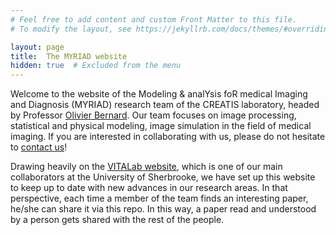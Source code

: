 ```yaml
---
# Feel free to add content and custom Front Matter to this file.
# To modify the layout, see https://jekyllrb.com/docs/themes/#overriding-theme-defaults

layout:	page
title:	The MYRIAD website
hidden:	true  # Excluded from the menu
---
```


<!-- -->

<style>
    li {
        margin-bottom: 0.7rem; /* This will make the lists easier to read. */
    }
</style>

Welcome to the website of the Modeling & analYsis foR medical Imaging and Diagnosis (MYRIAD) research team of the CREATIS laboratory, headed by Professor [Olivier Bernard](https://www.creatis.insa-lyon.fr/~bernard/). Our team focuses on image processing, statistical and physical modeling, image simulation in the field of medical imaging. If you are interested in collaborating with us, please do not hesitate to [contact us](mailto:olivier.bernard@creatis.insa-lyon.fr)!

Drawing heavily on the [VITALab website](https://vitalab.github.io/), which is one of our main collaborators at the University of Sherbrooke, we have set up this website to keep up to date with new advances in our research areas. In that perspective, each time a member of the team finds an interesting paper, he/she can share it via this repo. In this way, a paper read and understood by a person gets shared with the rest of the people.

